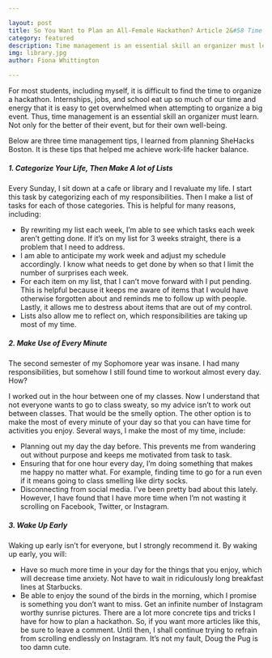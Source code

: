 ```yaml
---

layout: post
title: So You Want to Plan an All-Female Hackathon? Article 2&#58 Time Management
category: featured
description: Time management is an essential skill an organizer must learn. Not only for the better of their event, but for their own well-being.
img: library.jpg
author: Fiona Whittington

---
```


For most students, including myself, it is difficult to find the time to organize a hackathon. Internships, jobs, and school eat up so much of our time and energy that it is easy to get overwhelmed when attempting to organize a big event. Thus, time management is an essential skill an organizer must learn. Not only for the better of their event, but for their own well-being.

Below are three time management tips, I learned from planning SheHacks Boston. It is these tips that helped me achieve work-life hacker balance.

##### **1. Categorize Your Life, Then Make A lot of Lists** 

Every Sunday, I sit down at a cafe or library and I revaluate my life. I start this task by categorizing each of my responsibilities. Then I make a list of tasks for each of those categories. This is helpful for many reasons, including:  

* By rewriting my list each week, I’m able to see which tasks each week aren’t getting done. If it’s on my list for 3 weeks straight, there is a problem that I need to address.
* I am able to anticipate my work week and adjust my schedule accordingly. I know what needs to get done by when so that I limit the number of surprises each week.
* For each item on my list, that I can’t move forward with I put pending. This is helpful because it keeps me aware of items that I would have otherwise forgotten about and reminds me to follow up with people. Lastly, it allows me to destress about items that are out of my control.
* Lists also allow me to reflect on, which responsibilities are taking up most of my time.

##### **2. Make Use of Every Minute** 


The second semester of my Sophomore year was insane. I had many responsibilities, but somehow I still found time to workout almost every day. How?

I worked out in the hour between one of my classes. Now I understand that not everyone wants to go to class sweaty, so my advice isn’t to work out between classes. That would be the smelly option. The other option is to make the most of every minute of your day so that you can have time for activities you enjoy. Several ways, I make the most of my time, include:

* Planning out my day the day before. This prevents me from wandering out without purpose and keeps me motivated from task to task.
* Ensuring that for one hour every day, I’m doing something that makes me happy no matter what. For example, finding time to go for a run even if it means going to class smelling like dirty socks.
* Disconnecting from social media. I’ve been pretty bad about this lately. However, I have found that I have more time when I’m not wasting it scrolling on Facebook, Twitter, or Instagram.

##### **3. Wake Up Early** 


Waking up early isn’t for everyone, but I strongly recommend it. By waking up early, you will:
* Have so much more time in your day for the things that you enjoy, which will decrease time anxiety. Not have to wait in ridiculously long breakfast lines at Starbucks.
* Be able to enjoy the sound of the birds in the morning, which I promise is something you don’t want to miss. Get an infinite number of Instagram worthy sunrise pictures.
There are a lot more concrete tips and tricks I have for how to plan a hackathon. So, if you want more articles like this, be sure to leave a comment. Until then, I shall continue trying to refrain from scrolling endlessly on Instagram. It’s not my fault, Doug the Pug is too damn cute.